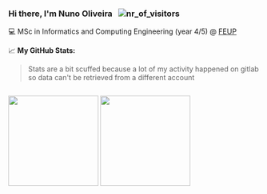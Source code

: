 ### Hi there, I'm Nuno Oliveira &nbsp; ![nr_of_visitors](https://visitor-badge.glitch.me/badge?page_id=NunationFL.NunationFL)

💻 MSc in Informatics and Computing Engineering (year 4/5) @ [FEUP](https://sigarra.up.pt/feup/pt/web_page.inicial) 

📈 **My GitHub Stats:**
> Stats are a bit scuffed because a lot of my activity happened on gitlab so data can't be retrieved from a different account
<p>
  <img style="padding-top: 1em;" height="180em" src="https://github-readme-stats.vercel.app/api?username=NunationFL&show_icons=true&hide_border=true&&count_private=true&include_all_commits=true&theme=radical&border_radius=1em" /> 
  <img height="180em" src="https://github-readme-stats.vercel.app/api/top-langs/?username=NunationFL&show_icons=true&hide_border=true&layout=compact&&count_private=true&theme=radical&langs_count=8&border_radius=1em"/>
</p>





